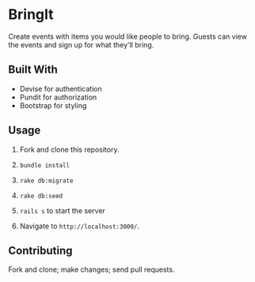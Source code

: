 # BringIt
Create events with items you would like people to bring. Guests can view the events and sign up for what they'll bring.

## Built With

* Devise for authentication
* Pundit for authorization
* Bootstrap for styling

## Usage

1. Fork and clone this repository.

2. `bundle install`

3. `rake db:migrate`

4. `rake db:seed`

5. `rails s` to start the server

3. Navigate to `http://localhost:3000/`.

## Contributing

Fork and clone; make changes; send pull requests.